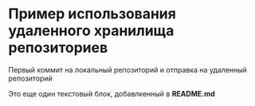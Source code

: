 # Пример использования удаленного хранилища репозиториев

Первый коммит на локальный репозиторий и отправка на удаленный репозиторий

Это еще один текстовый блок, добавлкенный в **README.md**
